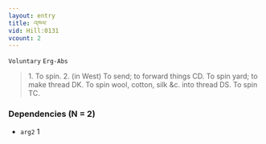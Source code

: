 ```yaml
---
layout: entry
title: འཁལ་
vid: Hill:0131
vcount: 2
---
```

`Voluntary` `Erg-Abs`
> 1\.
 To spin\.
 2\.
 (in West) To send; to forward things CD\.
 To spin yard; to make thread DK\.
 To spin wool, cotton, silk &c\.
 into thread DS\.
 To spin TC\.

### Dependencies (N = 2)
* `arg2` 1


